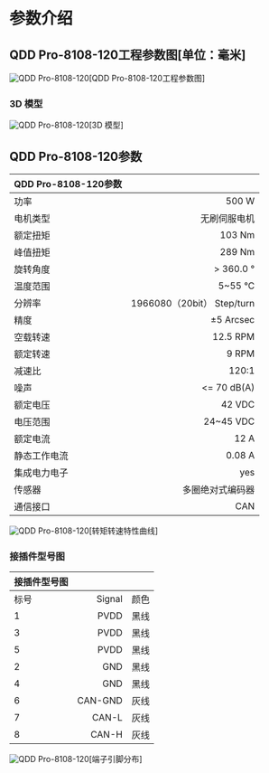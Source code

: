 # 参数介绍 
## QDD Pro-8108-120工程参数图[单位：毫米]
![QDD Pro-8108-120](   )[QDD Pro-8108-120工程参数图]
### 3D 模型
![QDD Pro-8108-120](   )[3D 模型]




## QDD Pro-8108-120参数

| QDD Pro-8108-120参数|   |     
| --------   | -----:  |
| 功率| 	500 W| 
| 电机类型	| 无刷伺服电机| 
| 额定扭矩	| 103 Nm| 
| 峰值扭矩| 	289 Nm| 
| 旋转角度	| > 360.0 °| 
| 温度范围	| 5~55 °C| 
| 分辨率| 	1966080（20bit） Step/turn| 
| 精度	| ±5 Arcsec| 
| 空载转速| 	12.5 RPM| 
| 额定转速| 	9 RPM| 
| 减速比| 	120:1| 
| 噪声	| <= 70 dB(A)| 
| 额定电压	| 42 VDC| 
| 电压范围| 	24~45 VDC| 
| 额定电流	| 12 A| 
| 静态工作电流	| 0.08 A | 
| 集成电力电子|	yes|
| 传感器|	多圈绝对式编码器|
| 通信接口	|CAN|



![QDD Pro-8108-120](   )[转矩转速特性曲线]




### 接插件型号图
| 接插件型号图|   |     |
| --------   | -----:  |:----: | 
| 标号| 	Signal	| 颜色	| 
| 1	| PVDD	| 黑线	| 
| 3| 	PVDD	| 黑线| 
| 5	| PVDD| 	黑线| 
| 2	| GND| 	黑线| 
| 4	| GND	| 黑线| 
| 6	| CAN-GND| 	灰线| 
| 7	| CAN-L	| 灰线| 
| 8| 	CAN-H	| 灰线| 




![QDD Pro-8108-120](   )[端子引脚分布]

